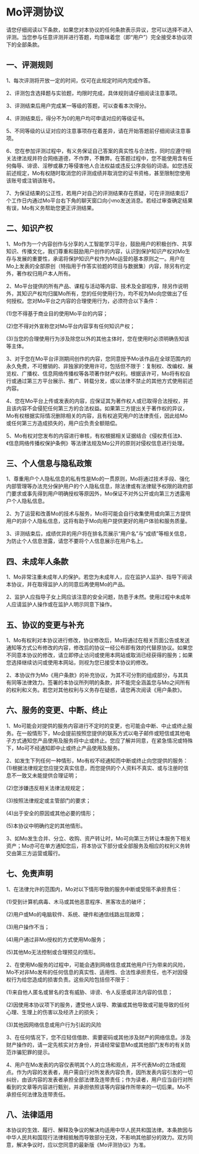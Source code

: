 # Mo评测协议
请您仔细阅读以下条款，如果您对本协议的任何条款表示异议，您可以选择不进入评测。当您参与任意评测并进行答题，均意味着您（即“用户”）完全接受本协议项下的全部条款。
## 一、评测规则
1、每次评测将开放一定的时间，仅可在此规定时间内完成作答。

2、评测包含选择题与实验题，均限时完成，具体规则请仔细阅读注意事项。

3、评测结束后用户完成某一等级的答题，可以查看本次得分。

4、评测结束后，得分不为0的用户均可申请对应的等级证书。

5、不同等级的认证对应的注意事项存在着差异，请在开始答题前仔细阅读注意事项。

6、您在参加评测过程中，有义务保证自己答案的真实性与合法性，同时应遵守相关法律法规并符合网络道德，不作弊，不舞弊。在答题过程中，您不能使用含有任何侮辱、诽谤、淫秽或暴力等侵害他人合法权益或违反公序良俗的词语。如您违反前述规定，Mo有权随时取消您的评测成绩并取消您的证书资格，甚至限制您使用该账号或注销该账号。

7、为保证结果的公正性，若用户对自己的评测结果存在质疑，可在评测结束后7 个工作日内通过Mo平台右下角的聊天窗口向小mo发送消息。若经过审查确定结果有误，Mo有义务帮助您更正评测结果。
## 二、知识产权
1、Mo作为一个内容创作与分享的人工智能学习平台，鼓励用户的积极创作、共享知识、传播文化，我们尊重和鼓励用户创作的内容，认识到保护知识产权对Mo生存与发展的重要性，承诺将保护知识产权作为Mo运营的基本原则之一。用户在Mo上发表的全部原创（特指用于作答实验题的项目与数据集）内容，除另有约定外，著作权归用户本人所有。

2、Mo平台提供的所有产品、课程与活动等内容、技术及全部程序，除另作说明外，其知识产权均归属Mo所有，您的任何使用行为，均不视为Mo向您做出了任何授权。您对Mo平台之内容的合理使用行为，必须符合以下条件：

(1)您不得基于商业目的使用Mo平台的内容；

(2)您不得对外宣称您对Mo平台内容享有任何知识产权；

(3)当您的合理使用行为涉及除您以外的其他主体时，您在使用时必须明确告知该等主体。

3、对于您在Mo平台评测期间创作的内容，您同意授予Mo该作品在全球范围内的永久免费，不可撤销的、非独家的使用许可，包括但不限于：复制权、改编权、展览权、广播权、信息网络传播权等各项著作财产权利。根据该许可，Mo将有权自行或通过第三方平台展示、推广、转载分发，或以法律不禁止的其他方式使用前述内容。

4、您在Mo平台上传或发表的内容，应保证其为著作权人或已取得合法授权，并且该内容不会侵犯任何第三方的合法权益。如果第三方提出关于著作权的异议，Mo有权根据实际情况删除相关的内容，且有权追究用户的法律责任，因此给Mo或任何第三方造成损失的，用户应负责全额赔偿。

5、Mo有权对您发布的内容进行审核，有权根据相关证据结合《侵权责任法》、《信息网络传播权保护条例》等法律法规及Mo公开的原则对侵权信息进行处理。
## 三、个人信息与隐私政策
1、尊重用户个人隐私信息的私有性是Mo的一贯原则，Mo将通过技术手段、强化内部管理等办法充分保护用户的个人隐私信息，除法律或有法律赋予权限的政府部门要求或事先得到用户明确授权等原因外，Mo保证不对外公开或向第三方透露用户个人隐私信息。

2、为了运营和改善Mo的技术与服务，Mo将可能会自行收集使用或向第三方提供用户的非个人隐私信息，这将有助于Mo向用户提供更好的用户体验和服务质量。

3、评测结束后，成绩优异的用户将在排名页展示“用户名”与“成绩”等相关信息，为防止个人信息泄露，请您不要将个人信息展示在用户名上。
## 四、未成年人条款
1、Mo非常注重未成年人的保护。若您为未成年人，应在监护人监护、指导下阅读本协议，并在取得监护人的同意后再使用Mo的产品。

2、监护人应指导子女上网应该注意的安全问题，防患于未然。使用过程中未成年人应请监护人操作或在监护人明示同意下操作。
## 五、协议的变更与补充
1、Mo有权利对本协议进行修改，协议修改后，Mo将通过在相关页面公告或发送通知等方式公布修改的内容，修改后的协议一经公布即有效的代替原协议。如果您不同意本协议的修改，请立即停止访问或使用本网站或取消已经获得的服务；如果您选择继续访问或使用本网站，则视为您已接受本协议的修改。

2、本协议作为Mo《用户条款》的补充协议，为其不可分割的组成部分，与其具有同等法律效力。签署的本协议所列明的条款，并不能完全涵盖您与Mo之间所有的权利和义务。若您对其他权利与义务存在疑惑，请您再次阅读《用户条款》。
## 六、服务的变更、中断、终止
1、Mo可能会对提供的服务内容进行不定时的变更，也可能会中断、中止或终止服务。在一般情形下，Mo会提前按照您提供的联系方式以电子邮件或短信或其他电子方式通知您产品使用及服务将中止或终止。您应了解并同意，在紧急情况或特殊下，Mo可不经通知即中止或终止产品使用及服务。

2、如发生下列任何一种情形，Mo有权不经通知而中断或终止向您提供的服务：
(1)根据法律规定您应提交真实信息，而您提供的个人资料不真实、或与注册时信息不一致又未能提供合理证明；

(2)您涉嫌违反相关法律法规规定；

(3)按照法律规定或主管部门的要求； 

(4)出于安全的原因或其他必要的情形；

(5)本协议中明确约定的其他情形。

3、如Mo发生合并、分立、收购、资产转让时，Mo可向第三方转让本服务下相关资产；Mo亦可在单方通知您后，将本协议下部分或全部服务及相应的权利义务转交由第三方运营或履行。
## 七、免责声明
1、在法律允许的范围内，Mo对以下情形导致的服务中断或受阻不承担责任：

(1)受到计算机病毒、木马或其他恶意程序、黑客攻击的破坏；

(2)用户或Mo的电脑软件、系统、硬件和通信线路出现故障；

(3)用户操作不当；

(4)用户通过非Mo授权的方式使用Mo服务；

(5)其他Mo无法控制或合理预见的情形。

2、在使用Mo服务的过程中，可能会遇到网络信息或其他用户行为带来的风险，Mo不对非Mo发布的任何信息的真实性、适用性、合法性承担责任，也不对因侵权行为给您造成的损害负责。这些风险包括但不限于：

(1)来自他人匿名或冒名的含有威胁、诽谤、令人反感或非法内容的信息；

(2)因使用本协议项下的服务，遭受他人误导、欺骗或其他导致或可能导致的任何心理、生理上的伤害以及经济上的损失；

(3)其他因网络信息或用户行为引起的风险

3、在任何情况下，您不应轻信借款、索要密码或其他涉及财产的网络信息。涉及财产操作的，请一定先核实对方身份，并请经常留意Mo或其他部门发布的有关防范诈骗犯罪的提示。

4、用户在Mo发表的内容仅表明其个人的立场和观点，并不代表Mo的立场或观点。作为内容的发表者，用户需自行对所发表内容负责，因所发表内容引发的一切纠纷，由该内容的发表者承担全部法律及连带责任；作为读者，用户应当自行对所看到的文章等内容进行甄别，并承担依照该等内容操作所带来的一切后果。Mo不承担任何法律及连带责任。
## 八、法律适用
本协议的生效、履行、解释及争议的解决均适用中华人民共和国法律。本条款因与中华人民共和国现行法律相抵触而导致部分无效，不影响其他部分的效力。双方同意，解决争议时，应以您同意的最新版《Mo评测协议》为准。
